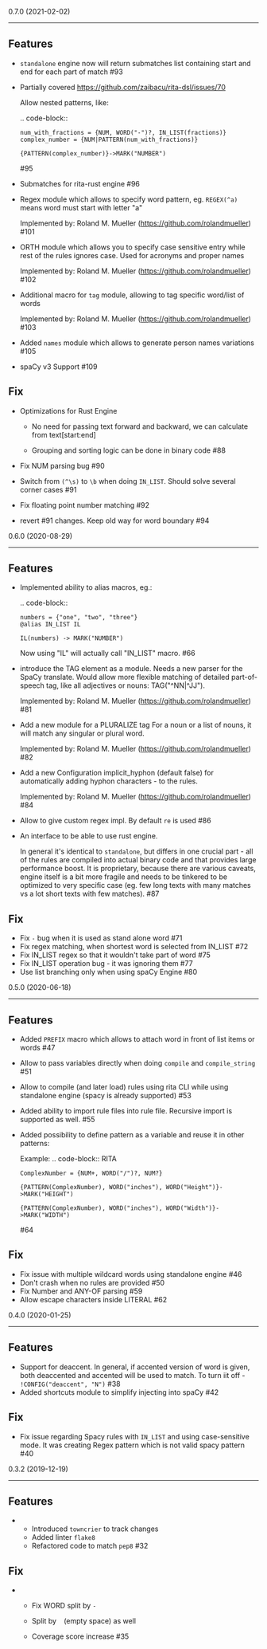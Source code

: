0.7.0 (2021-02-02)
****************************

Features
--------

- `standalone` engine now will return submatches list containing start and end for each part of match
  #93
- Partially covered https://github.com/zaibacu/rita-dsl/issues/70

  Allow nested patterns, like:

  .. code-block::

      num_with_fractions = {NUM, WORD("-")?, IN_LIST(fractions)}
      complex_number = {NUM|PATTERN(num_with_fractions)}

      {PATTERN(complex_number)}->MARK("NUMBER")
  #95
- Submatches for rita-rust engine
  #96
- Regex module which allows to specify word pattern, eg. `REGEX(^a)` means word must start with letter "a"

  Implemented by: Roland M. Mueller (https://github.com/rolandmueller)
  #101
- ORTH module which allows you to specify case sensitive entry while rest of the rules ignores case. Used for acronyms and proper names

  Implemented by: Roland M. Mueller (https://github.com/rolandmueller)
  #102
- Additional macro for `tag` module, allowing to tag specific word/list of words

  Implemented by: Roland M. Mueller (https://github.com/rolandmueller)
  #103
- Added `names` module which allows to generate person names variations
  #105
- spaCy v3 Support
  #109

Fix
---

- Optimizations for Rust Engine

  - No need for passing text forward and backward, we can calculate from text[start:end]

  - Grouping and sorting logic can be done in binary code
  #88
- Fix NUM parsing bug
  #90
- Switch from `(^\s)` to `\b` when doing `IN_LIST`. Should solve several corner cases
  #91
- Fix floating point number matching
  #92
- revert #91 changes. Keep old way for word boundary
  #94


0.6.0 (2020-08-29)
****************************

Features
--------

- Implemented ability to alias macros, eg.:

  .. code-block::

      numbers = {"one", "two", "three"}
      @alias IN_LIST IL

      IL(numbers) -> MARK("NUMBER")

  Now using "IL" will actually call "IN_LIST" macro.
  #66
- introduce the TAG element as a module. Needs a new parser for the SpaCy translate.
  Would allow more flexible matching of detailed part-of-speech tag, like all adjectives or nouns: TAG("^NN|^JJ").

  Implemented by:
  Roland M. Mueller (https://github.com/rolandmueller)
  #81
- Add a new module for a PLURALIZE tag
  For a noun or a list of nouns, it will match any singular or plural word.

  Implemented by:
  Roland M. Mueller (https://github.com/rolandmueller)
  #82
- Add a new Configuration implicit_hyphon (default false) for automatically adding hyphon characters - to the rules.

  Implemented by:
  Roland M. Mueller (https://github.com/rolandmueller)
  #84
- Allow to give custom regex impl. By default `re` is used
  #86
- An interface to be able to use rust engine.

  In general it's identical to `standalone`, but differs in one crucial part - all of the rules are compiled into actual binary code and that provides large performance boost.
  It is proprietary, because there are various caveats, engine itself is a bit more fragile and needs to be tinkered to be optimized to very specific case
  (eg. few long texts with many matches vs a lot short texts with few matches).
  #87

Fix
---

- Fix `-` bug when it is used as stand alone word
  #71
- Fix regex matching, when shortest word is selected from IN_LIST
  #72
- Fix IN_LIST regex so that it wouldn't take part of word
  #75
- Fix IN_LIST operation bug - it was ignoring them
  #77
- Use list branching only when using spaCy Engine
  #80


0.5.0 (2020-06-18)
****************************

Features
--------

- Added `PREFIX` macro which allows to attach word in front of list items or words
  #47
- Allow to pass variables directly when doing `compile` and `compile_string`
  #51
- Allow to compile (and later load) rules using rita CLI while using standalone engine (spacy is already supported)
  #53
- Added ability to import rule files into rule file. Recursive import is supported as well.
  #55
- Added possibility to define pattern as a variable and reuse it in other patterns:

  Example:
  .. code-block:: RITA

      ComplexNumber = {NUM+, WORD("/")?, NUM?}

      {PATTERN(ComplexNumber), WORD("inches"), WORD("Height")}->MARK("HEIGHT")

      {PATTERN(ComplexNumber), WORD("inches"), WORD("Width")}->MARK("WIDTH")
  #64

Fix
---

- Fix issue with multiple wildcard words using standalone engine
  #46
- Don't crash when no rules are provided
  #50
- Fix Number and ANY-OF parsing
  #59
- Allow escape characters inside LITERAL
  #62


0.4.0 (2020-01-25)
****************************

Features
--------

- Support for deaccent. In general, if accented version of word is given, both deaccented and accented will be used to match. To turn iit off - `!CONFIG("deaccent", "N")`
  #38
- Added shortcuts module to simplify injecting into spaCy
  #42

Fix
---

- Fix issue regarding Spacy rules with `IN_LIST` and using case-sensitive mode. It was creating Regex pattern which is not valid spacy pattern
  #40


0.3.2 (2019-12-19)
***********************

Features
--------

- - Introduced `towncrier` to track changes
  - Added linter `flake8`
  - Refactored code to match `pep8`
  #32

Fix
---

- - Fix WORD split by `-`

  - Split by ` ` (empty space) as well

  - Coverage score increase
  #35


